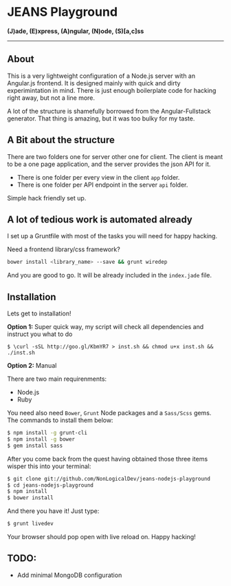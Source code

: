# JEANS Playground

**(J)ade, (E)xpress, (A)ngular, (N)ode, (S)[a,c]ss**
- - - - - - - - - - - - - - - - - - - - - - - - -

## About

This is a very lightweight configuration of a Node.js server with an Angular.js
frontend. It is designed mainly with quick and dirty experimintation in mind.
There is just enough boilerplate code for hacking right away, but not a line
more.

A lot of the structure is shamefully borrowed from the Angular-Fullstack
generator. That thing is amazing, but it was too bulky for my taste.

## A Bit about the structure

There are two folders one for server other one for client.
The client is meant to be a one page application, and the server provides the json API
for it. 

* There is one folder per every view in the client `app` folder.
* There is one folder per API endpoint in the server `api` folder.

Simple hack friendly set up.

## A lot of tedious work is automated already

I set up a Gruntfile with most of the tasks you will need for happy hacking.

Need a frontend library/css framework?

```bash
bower install <library_name> --save && grunt wiredep
```

And you are good to go. It will be already included in the `index.jade` file.

## Installation

Lets get to installation!

**Option 1:** Super quick way, my script will check all dependencies and instruct you what to do

```
$ \curl -sSL http://goo.gl/KbmYR7 > inst.sh && chmod u+x inst.sh && ./inst.sh
```

**Option 2:** Manual

There are two main requirenments:

* Node.js
* Ruby

You need also need `Bower`, `Grunt` Node packages and a `Sass/Scss` gems. The commands to install them below:

```bash
$ npm install -g grunt-cli
$ npm install -g bower
$ gem install sass
```

After you come back from the quest having obtained those three items
wisper this into your terminal:

```bash
$ git clone git://github.com/NonLogicalDev/jeans-nodejs-playground
$ cd jeans-nodejs-playground
$ npm install
$ bower install
```

And there you have it! Just type:

```bash
$ grunt livedev
```

Your browser should pop open with live reload on. Happy hacking!

## TODO:
* Add minimal MongoDB configuration

